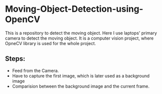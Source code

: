 # Moving-Object-Detection-using-OpenCV
This is a repository to detect the moving object. Here I use laptops' primary camera to detect the moving object. It is a computer vision project, where OpneCV library is used for the whole project.

## Steps:
- Feed from the Camera.
- Have to capture the first image, which is later used as a background image
- Comparision between the background image and the current frame.
